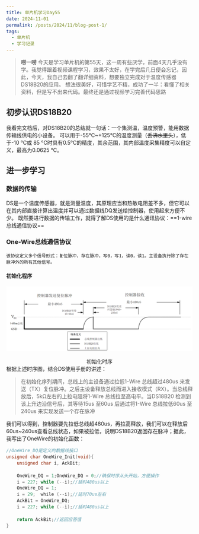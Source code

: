 ```yaml
---
title: 单片机学习Day55
date: 2024-11-01
permalink: /posts/2024/11/blog-post-1/
tags:
  - 单片机
  - 学习记录
---
```


> **唠一唠**
> 今天是学习单片机的第55天，这一周有些厌学，前面4天几乎没有学。我觉得跟着视频课程学习，效果不太好，在学完后几日便会忘记，因此，今天，我自己去翻了翻详细资料，想要独立完成对于温度传感器DS18B20的应用。
> 想法很美好，可惜学艺不精，成功了一半：看懂了相关资料，但是写不出来代码。最终还是通过视频学习完善代码思路
##  初步认识DS18B20
我看完文档后，对DS18B20的总结就一句话：一个集测温，温度预警，能用数据传输线供电的小设备。
可以用于-55°C~+125°C的温度测量（~~丢沸水里头~~），低于-10 °C或 85 °C时具有0.5°C的精度，其余范围，其内部温度采集精度可以自定义，最高为0.0625 °C。
## 进一步学习
### 数据的传输
DS是一个温度传感器，就是测量温度，其原理应当和热敏电阻差不多，但它可以在其内部直接计算出温度并可以通过数据线DQ发送给控制器，使用起来方便不少。
既然要进行数据的传输工作，就得了解DS使用的是什么通讯协议：==1-wire总线通信协议==
### One-Wire总线通信协议
`该协议定义多个信号形式：复位脉冲，存在脉冲，写0，写1，读0，读1。主设备执行除了存在脉冲外的所有其他信号。`
#### 初始化程序
![初始化时序](../images/单片机Day55_1.png "初始化时序")


<center>初始化时序</center>
根据上述时序图，结合DS使用手册的讲述：


>在初始化序列期间，总线上的主设备通过拉低1-Wire 总线超过480us 来发送（TX）复位脉冲。之后主设备释放总线而进入接收模式（RX）。当总线释放后，5kΩ左右的上拉电阻将1-Wire 总线拉至高电平。当DS18B20 检测到该上升边沿信号后，其等待15us 至60us 后通过将1-Wire 总线拉低60us 至240us 来实现发送一个存在脉冲

我们可以得到，控制器要先拉低总线超480us，再拉高释放，我们可以在释放后60us~240us查看总线状态，如果被拉低，说明DS18B20返回存在脉冲；据此，我写出了OneWire的初始化函数：
```C
//OneWire_DQ是定义的数据线接口
unsigned char OneWire_Init(void){
    unsigned char i, AckBit;
    
    OneWire_DQ = 1;OneWire_DQ = 0;//确保时序从头开始，方便操作
	i = 227; while (--i);//延时480us以上
    OneWire_DQ = 1;
    i = 29;  while (--i);//延时70us左右
    AckBit = OneWire_DQ;
    i = 227; while (--i);//延时480us以上
    
    return AckBit;//返回应答值
}
```
